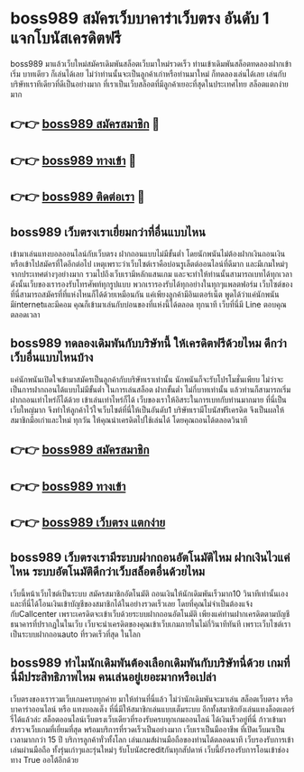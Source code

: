 # boss989 สมัครเว็บบาคาร่าเว็บตรง อันดับ 1 แจกโบนัสเครดิตฟรี

boss989 มาแล้วเว็บใหม่สมัครเดิมพันสล็อตเว็บมาใหม่รวดเร็ว ท่านเข้าเดิมพันสล็อตทดลองฝากเข้าเริ่ม บาทเดียว ก็เล่นได้เลย ไม่ว่าท่านนั้นจะเป็นลูกค้าเก่าหรือท่านมาใหม่ ก็ทดลองเล่นได้เลย เล่นกับบริษัทเราทีเดียวที่ดีเป็นอย่างมาก ที่เราเป็นเว็บสล็อตที่มีลูกค้าเยอะที่สุดในประเทศไทย สล็อตแตกง่ายมาก

## 👉👉 [boss989 สมัครสมาชิก](https://bit.ly/3Ckzg5n) 🎰
## 👉👉 [boss989 ทางเข้า](https://bit.ly/3Ckzg5n) 🎰
## 👉👉 [boss989 ติดต่อเรา](https://bit.ly/3Ckzg5n) 🎰

## boss989 เว็บตรงเราเยี่ยมกว่าที่อื่นแบบไหน
เข้ามาเล่นแทงบอลออนไลน์กับเว็บตรง ฝากถอนแบบไม่มีขั้นต่ำ โดยนักพนันไม่ต้องฝากเงินถอนเงินหรือเข้าไปสมัครที่ใดอีกต่อไป เหตุเพราะว่าเว็บไซต์เราคือบ่อนรูเล็ตต์ออนไลน์ที่ดีมาก และมีเกมใหม่ๆจากประเทศต่างๆอย่างมาก รวมไปถึงเว็บเรามีหลักแสนเกม และจะทำให้ท่านนั้นสามารถเบทได้ทุกเวลา ดังนั้นเว็บของเรารองรับโทรศัพท์ทุกรูปแบบ พวกเรารองรับได้ทุกอย่างในทุกๆแพลตฟอร์ม เว็บไซต์ของที่นี่สามารถสมัครที่ที่แห่งไหนก็ได้ด้วยเหมือนกัน แค่เพียงลูกค้ามีอินเตอร์เน็ต พูดได้ว่าแค่นักพนันมีinternetและมีคอม คุณก็เข้ามาเล่นกับบ่อนของที่แห่งนี้ได้ตลอด ทุกนาที เว็บที่นี่มี Line ตอบคุณ ตลอดเวลา

## boss989 ทดลองเดิมพันกับบริษัทนี้ ให้เครดิตฟรีด้วยไหม ดีกว่าเว็บอื่นแบบไหนบ้าง
แค่นักพนันเปิดใจเข้ามาสมัครเป็นลูกค้ากับบริษัทเราเท่านั้น นักพนันก็จะรับโปรโมชั่นเพียบ ไม่ว่าจะเป็นการฝากถอนได้แบบไม่มีขั้นต่ำ ในการเล่นสล็อต ฝากขั้นต่ำ ไม่กี่บาทเท่านั้น แล้วท่านก็สามารถเริ่มฝากถอนเท่าไหร่ก็ได้ด้วย เข้าเล่นเท่าไหร่ก็ได้ เว็บของเราให้อิสระในการเบทกับท่านมากมาย ที่นี่เป็นเว็บใหญ่มาก จึงทำให้ลูกค้าไว้ใจเว็บไซต์ที่นี่ให้เป็นอันดับ1 บริษัทเรามีโบนัสฟรีเครดิต จึงเป็นผลให้สมาชิกมือเก่าและใหม่ ทุกวัน ให้คุณนำเครดิตไปใช้เล่นได้ โดยคุณถอนได้ตลอดวินาที

## 👉👉 [boss989 สมัครสมาชิก](https://bit.ly/3Ckzg5n)
## 👉👉 [boss989 ทางเข้า](https://bit.ly/3Ckzg5n)
## 👉👉 [boss989 เว็บตรง แตกง่าย](https://bit.ly/3Ckzg5n)

## boss989 เว็บตรงเรามีระบบฝากถอนอัตโนมัติไหม ฝากเงินไวแค่ไหน ระบบอัตโนมัติดีกว่าเว็บสล็อตอื่นด้วยไหม
เว็บนี้หน้าเว็บไซต์เป็นระบบ สมัครสมาชิกอัตโนมัติ ถอนเงินให้นักเดิมพันเร็วมาก10 วินาทีเท่านั้นเอง และที่นี่ได้โอนเงินเข้าบัญชีของสมาชิกได้ในอย่างรวดเร็วเลย โดยที่คุณไม่จำเป็นต้องแจ้งกับCallcenter เพราะเครดิตจะเข้าเว็บด้วยระบบฝากถอนอัตโนมัติ เพียงแค่ท่านฝากเครดิตตามบัญชีธนาคารที่ปรากฏในในเว็บ เว็บจะนำเครดิตของคุณเข้าเว็บเกมภายในไม่กี่วินาทีทันที เพราะเว็บไซต์เราเป็นระบบฝากถอนauto ที่รวดเร็วที่สุด ในโลก

## boss989 ทำไมนักเดิมพันต้องเลือกเดิมพันกับบริษัทนี่ด้วย เกมที่นี่มีประสิทธิภาพไหม คนเล่นอยู่เยอะมากหรือเปล่า
เว็บตรงของเรารวมเว็บเกมครบทุกค่าย มาให้ท่านที่นี่แล้ว ไม่ว่านักเดิมพันจะมาเล่น สล็อตเว็บตรง หรือ บาคาร่าออนไลน์ หรือ แทงบอลเต็ง ที่นี่มีให้สมาชิกเล่นแบบเต็มระบบ อีกทั้งสมาชิกยังเล่นแทงล็อตเตอร์รี่ได้แล้วล่ะ สล็อตออนไลน์เว็บตรงเว็บเดียวที่รองรับครบทุกเกมออนไลน์ ได้เงินเร็วอยู่ที่นี่ ก้าวเข้ามาสำรวจเว็บเกมที่เยี่ยมที่สุด พร้อมบริการที่รวดเร็วเป็นอย่างมาก เว็บเราเป็นมืออาชีพ ที่เปิดเว็บมาเป็นเวลามากกว่า 15 ปี บริการลูกค้าทั่วทั้งโลก เล่นเกมส์ผ่านมือถือของท่านได้ตลอดนาที เว็บรองรับการเข้าเล่นผ่านมือถือ ทั้งรุ่นเก่าๆและรุ่นใหม่ๆ รับโบนัสcreditกันทุกสัปดาห์ เว็บนี้ยังรองรับการโอนเข้าช่องทาง True ออโต้อีกด้วย
